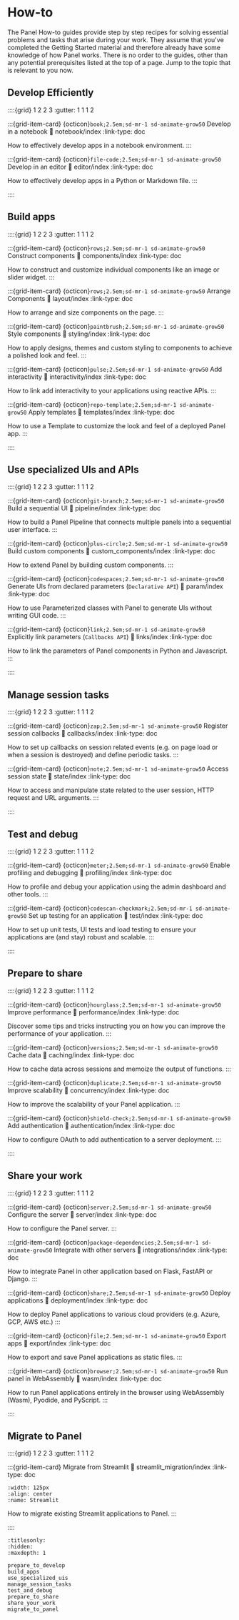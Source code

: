 # How-to

The Panel How-to guides provide step by step recipes for solving essential problems and tasks that arise during your work. They assume that you've completed the Getting Started material and therefore already have some knowledge of how Panel works. There is no order to the guides, other than any potential prerequisites listed at the top of a page. Jump to the topic that is relevant to you now.


## Develop Efficiently

::::{grid} 1 2 2 3
:gutter: 1 1 1 2

:::{grid-item-card} {octicon}`book;2.5em;sd-mr-1 sd-animate-grow50` Develop in a notebook
:link: notebook/index
:link-type: doc

How to effectively develop apps in a notebook environment.
:::

:::{grid-item-card} {octicon}`file-code;2.5em;sd-mr-1 sd-animate-grow50` Develop in an editor
:link: editor/index
:link-type: doc

How to effectively develop apps in a Python or Markdown file.
:::

::::


## Build apps

::::{grid} 1 2 2 3
:gutter: 1 1 1 2

:::{grid-item-card} {octicon}`rows;2.5em;sd-mr-1 sd-animate-grow50` Construct components
:link: components/index
:link-type: doc

How to construct and customize individual components like an image or slider widget.
:::

:::{grid-item-card} {octicon}`rows;2.5em;sd-mr-1 sd-animate-grow50` Arrange Components
:link: layout/index
:link-type: doc

How to arrange and size components on the page.
:::

:::{grid-item-card} {octicon}`paintbrush;2.5em;sd-mr-1 sd-animate-grow50` Style components
:link: styling/index
:link-type: doc

How to apply designs, themes and custom styling to components to achieve a polished look and feel.
:::

:::{grid-item-card} {octicon}`pulse;2.5em;sd-mr-1 sd-animate-grow50` Add interactivity
:link: interactivity/index
:link-type: doc

How to link add interactivity to your applications using reactive APIs.
:::

:::{grid-item-card} {octicon}`repo-template;2.5em;sd-mr-1 sd-animate-grow50` Apply templates
:link: templates/index
:link-type: doc

How to use a Template to customize the look and feel of a deployed Panel app.
:::

::::


## Use specialized UIs and APIs

::::{grid} 1 2 2 3
:gutter: 1 1 1 2

:::{grid-item-card} {octicon}`git-branch;2.5em;sd-mr-1 sd-animate-grow50` Build a sequential UI
:link: pipeline/index
:link-type: doc

How to build a Panel Pipeline that connects multiple panels into a sequential user interface.
:::

:::{grid-item-card} {octicon}`plus-circle;2.5em;sd-mr-1 sd-animate-grow50` Build custom components
:link: custom_components/index
:link-type: doc

How to extend Panel by building custom components.
:::

:::{grid-item-card} {octicon}`codespaces;2.5em;sd-mr-1 sd-animate-grow50` Generate UIs from declared parameters (`Declarative API`)
:link: param/index
:link-type: doc

How to use Parameterized classes with Panel to generate UIs without writing GUI code.
:::

:::{grid-item-card} {octicon}`link;2.5em;sd-mr-1 sd-animate-grow50` Explicitly link parameters (`Callbacks API`)
:link: links/index
:link-type: doc

How to link the parameters of Panel components in Python and Javascript.
:::

::::


## Manage session tasks

::::{grid} 1 2 2 3
:gutter: 1 1 1 2

:::{grid-item-card} {octicon}`zap;2.5em;sd-mr-1 sd-animate-grow50` Register session callbacks
:link: callbacks/index
:link-type: doc

How to set up callbacks on session related events (e.g. on page load or when a session is destroyed) and define periodic tasks.
:::

:::{grid-item-card} {octicon}`note;2.5em;sd-mr-1 sd-animate-grow50` Access session state
:link: state/index
:link-type: doc

How to access and manipulate state related to the user session, HTTP request and URL arguments.
:::

::::


## Test and debug

::::{grid} 1 2 2 3
:gutter: 1 1 1 2

:::{grid-item-card} {octicon}`meter;2.5em;sd-mr-1 sd-animate-grow50` Enable profiling and debugging
:link: profiling/index
:link-type: doc

How to profile and debug your application using the admin dashboard and other tools.
:::

:::{grid-item-card} {octicon}`codescan-checkmark;2.5em;sd-mr-1 sd-animate-grow50` Set up testing for an application
:link: test/index
:link-type: doc

How to set up unit tests, UI tests and load testing to ensure your applications are (and stay) robust and scalable.
:::

::::


## Prepare to share

::::{grid} 1 2 2 3
:gutter: 1 1 1 2

:::{grid-item-card} {octicon}`hourglass;2.5em;sd-mr-1 sd-animate-grow50` Improve performance
:link: performance/index
:link-type: doc

Discover some tips and tricks instructing you on how you can improve the performance of your application.
:::

:::{grid-item-card} {octicon}`versions;2.5em;sd-mr-1 sd-animate-grow50` Cache data
:link: caching/index
:link-type: doc

How to cache data across sessions and memoize the output of functions.
:::

:::{grid-item-card} {octicon}`duplicate;2.5em;sd-mr-1 sd-animate-grow50` Improve scalability
:link: concurrency/index
:link-type: doc

How to improve the scalability of your Panel application.
:::

:::{grid-item-card} {octicon}`shield-check;2.5em;sd-mr-1 sd-animate-grow50` Add authentication
:link: authentication/index
:link-type: doc

How to configure OAuth to add authentication to a server deployment.
:::

::::

## Share your work

::::{grid} 1 2 2 3
:gutter: 1 1 1 2

:::{grid-item-card} {octicon}`server;2.5em;sd-mr-1 sd-animate-grow50` Configure the server
:link: server/index
:link-type: doc

How to configure the Panel server.
:::

:::{grid-item-card} {octicon}`package-dependencies;2.5em;sd-mr-1 sd-animate-grow50` Integrate with other servers
:link: integrations/index
:link-type: doc

How to integrate Panel in other application based on Flask, FastAPI or Django.
:::

:::{grid-item-card} {octicon}`share;2.5em;sd-mr-1 sd-animate-grow50` Deploy applications
:link: deployment/index
:link-type: doc

How to deploy Panel applications to various cloud providers (e.g. Azure, GCP, AWS etc.)
:::

:::{grid-item-card} {octicon}`file;2.5em;sd-mr-1 sd-animate-grow50` Export apps
:link: export/index
:link-type: doc

How to export and save Panel applications as static files.
:::

:::{grid-item-card} {octicon}`browser;2.5em;sd-mr-1 sd-animate-grow50` Run panel in WebAssembly
:link: wasm/index
:link-type: doc

How to run Panel applications entirely in the browser using WebAssembly (Wasm), Pyodide, and PyScript.
:::

::::

## Migrate to Panel

::::{grid} 1 2 2 3
:gutter: 1 1 1 2

:::{grid-item-card} Migrate from Streamlit
:link: streamlit_migration/index
:link-type: doc

```{image} https://assets.holoviz.org/panel/background/comparisons/streamlit_logo.png
:width: 125px
:align: center
:name: Streamlit
```

How to migrate existing Streamlit applications to Panel.
:::

::::

```{toctree}
:titlesonly:
:hidden:
:maxdepth: 1

prepare_to_develop
build_apps
use_specialized_uis
manage_session_tasks
test_and_debug
prepare_to_share
share_your_work
migrate_to_panel
```
